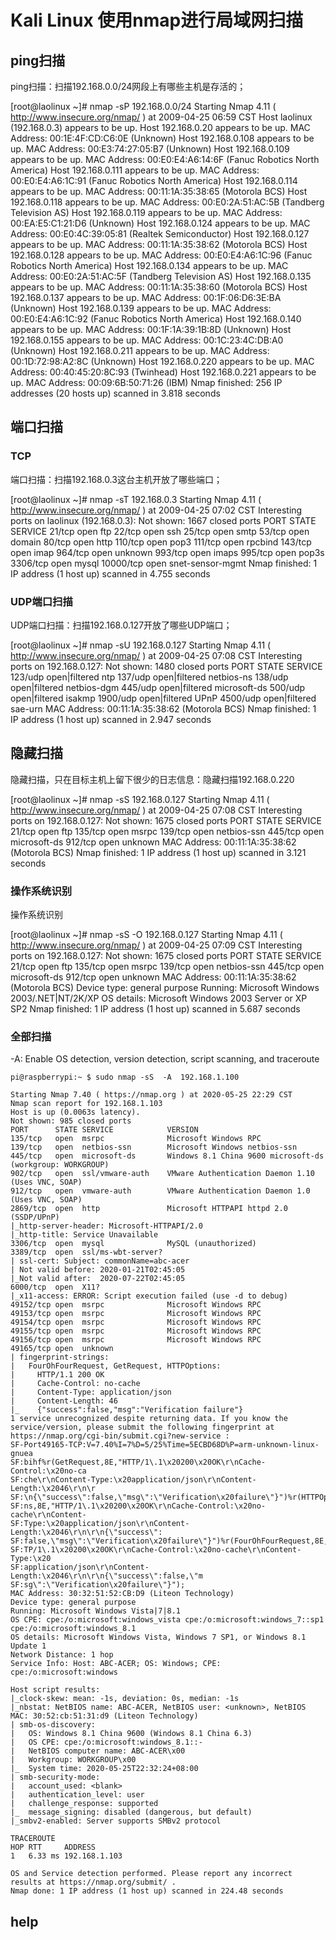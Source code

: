 # Kali Linux 使用nmap进行局域网扫描


## ping扫描
ping扫描：扫描192.168.0.0/24网段上有哪些主机是存活的；
 
[root@laolinux ~]# nmap -sP 192.168.0.0/24
Starting Nmap 4.11 ( http://www.insecure.org/nmap/ ) at 2009-04-25 06:59 CST
Host laolinux (192.168.0.3) appears to be up.
Host 192.168.0.20 appears to be up.
MAC Address: 00:1E:4F:CD:C6:0E (Unknown)
Host 192.168.0.108 appears to be up.
MAC Address: 00:E3:74:27:05:B7 (Unknown)
Host 192.168.0.109 appears to be up.
MAC Address: 00:E0:E4:A6:14:6F (Fanuc Robotics North America)
Host 192.168.0.111 appears to be up.
MAC Address: 00:E0:E4:A6:1C:91 (Fanuc Robotics North America)
Host 192.168.0.114 appears to be up.
MAC Address: 00:11:1A:35:38:65 (Motorola BCS)
Host 192.168.0.118 appears to be up.
MAC Address: 00:E0:2A:51:AC:5B (Tandberg Television AS)
Host 192.168.0.119 appears to be up.
MAC Address: 00:EA:E5:C1:21:D6 (Unknown)
Host 192.168.0.124 appears to be up.
MAC Address: 00:E0:4C:39:05:81 (Realtek Semiconductor)
Host 192.168.0.127 appears to be up.
MAC Address: 00:11:1A:35:38:62 (Motorola BCS)
Host 192.168.0.128 appears to be up.
MAC Address: 00:E0:E4:A6:1C:96 (Fanuc Robotics North America)
Host 192.168.0.134 appears to be up.
MAC Address: 00:E0:2A:51:AC:5F (Tandberg Television AS)
Host 192.168.0.135 appears to be up.
MAC Address: 00:11:1A:35:38:60 (Motorola BCS)
Host 192.168.0.137 appears to be up.
MAC Address: 00:1F:06:D6:3E:BA (Unknown)
Host 192.168.0.139 appears to be up.
MAC Address: 00:E0:E4:A6:1C:92 (Fanuc Robotics North America)
Host 192.168.0.140 appears to be up.
MAC Address: 00:1F:1A:39:1B:8D (Unknown)
Host 192.168.0.155 appears to be up.
MAC Address: 00:1C:23:4C:DB:A0 (Unknown)
Host 192.168.0.211 appears to be up.
MAC Address: 00:1D:72:98:A2:8C (Unknown)
Host 192.168.0.220 appears to be up.
MAC Address: 00:40:45:20:8C:93 (Twinhead)
Host 192.168.0.221 appears to be up.
MAC Address: 00:09:6B:50:71:26 (IBM)
Nmap finished: 256 IP addresses (20 hosts up) scanned in 3.818 seconds
 
## 端口扫描

### TCP
端口扫描：扫描192.168.0.3这台主机开放了哪些端口；
 
[root@laolinux ~]# nmap -sT 192.168.0.3
Starting Nmap 4.11 ( http://www.insecure.org/nmap/ ) at 2009-04-25 07:02 CST
Interesting ports on laolinux (192.168.0.3):
Not shown: 1667 closed ports
PORT      STATE SERVICE
21/tcp    open  ftp
22/tcp    open  ssh
25/tcp    open  smtp
53/tcp    open  domain
80/tcp    open  http
110/tcp   open  pop3
111/tcp   open  rpcbind
143/tcp   open  imap
964/tcp   open  unknown
993/tcp   open  imaps
995/tcp   open  pop3s
3306/tcp  open  mysql
10000/tcp open  snet-sensor-mgmt
Nmap finished: 1 IP address (1 host up) scanned in 4.755 seconds


### UDP端口扫描
UDP端口扫描：扫描192.168.0.127开放了哪些UDP端口；
 
[root@laolinux ~]# nmap -sU 192.168.0.127
Starting Nmap 4.11 ( http://www.insecure.org/nmap/ ) at 2009-04-25 07:08 CST
Interesting ports on 192.168.0.127:
Not shown: 1480 closed ports
PORT     STATE         SERVICE
123/udp  open|filtered ntp
137/udp  open|filtered netbios-ns
138/udp  open|filtered netbios-dgm
445/udp  open|filtered microsoft-ds
500/udp  open|filtered isakmp
1900/udp open|filtered UPnP
4500/udp open|filtered sae-urn
MAC Address: 00:11:1A:35:38:62 (Motorola BCS)
Nmap finished: 1 IP address (1 host up) scanned in 2.947 seconds

## 隐藏扫描
隐藏扫描，只在目标主机上留下很少的日志信息：隐藏扫描192.168.0.220
 
[root@laolinux ~]# nmap -sS 192.168.0.127
Starting Nmap 4.11 ( http://www.insecure.org/nmap/ ) at 2009-04-25 07:08 CST
Interesting ports on 192.168.0.127:
Not shown: 1675 closed ports
PORT    STATE SERVICE
21/tcp  open  ftp
135/tcp open  msrpc
139/tcp open  netbios-ssn
445/tcp open  microsoft-ds
912/tcp open  unknown
MAC Address: 00:11:1A:35:38:62 (Motorola BCS)
Nmap finished: 1 IP address (1 host up) scanned in 3.121 seconds


### 操作系统识别
操作系统识别
 
[root@laolinux ~]# nmap -sS -O  192.168.0.127
Starting Nmap 4.11 ( http://www.insecure.org/nmap/ ) at 2009-04-25 07:09 CST
Interesting ports on 192.168.0.127:
Not shown: 1675 closed ports
PORT    STATE SERVICE
21/tcp  open  ftp
135/tcp open  msrpc
139/tcp open  netbios-ssn
445/tcp open  microsoft-ds
912/tcp open  unknown
MAC Address: 00:11:1A:35:38:62 (Motorola BCS)
Device type: general purpose
Running: Microsoft Windows 2003/.NET|NT/2K/XP
OS details: Microsoft Windows 2003 Server or XP SP2
Nmap finished: 1 IP address (1 host up) scanned in 5.687 seconds


### 全部扫描

-A: Enable OS detection, version detection, script scanning, and traceroute

``` 
pi@raspberrypi:~ $ sudo nmap -sS  -A  192.168.1.100

Starting Nmap 7.40 ( https://nmap.org ) at 2020-05-25 22:29 CST
Nmap scan report for 192.168.1.103
Host is up (0.0063s latency).
Not shown: 985 closed ports
PORT      STATE SERVICE            VERSION
135/tcp   open  msrpc              Microsoft Windows RPC
139/tcp   open  netbios-ssn        Microsoft Windows netbios-ssn
445/tcp   open  microsoft-ds       Windows 8.1 China 9600 microsoft-ds (workgroup: WORKGROUP)
902/tcp   open  ssl/vmware-auth    VMware Authentication Daemon 1.10 (Uses VNC, SOAP)
912/tcp   open  vmware-auth        VMware Authentication Daemon 1.0 (Uses VNC, SOAP)
2869/tcp  open  http               Microsoft HTTPAPI httpd 2.0 (SSDP/UPnP)
|_http-server-header: Microsoft-HTTPAPI/2.0
|_http-title: Service Unavailable
3306/tcp  open  mysql              MySQL (unauthorized)
3389/tcp  open  ssl/ms-wbt-server?
| ssl-cert: Subject: commonName=abc-acer
| Not valid before: 2020-01-21T02:45:05
|_Not valid after:  2020-07-22T02:45:05
6000/tcp  open  X11?
|_x11-access: ERROR: Script execution failed (use -d to debug)
49152/tcp open  msrpc              Microsoft Windows RPC
49153/tcp open  msrpc              Microsoft Windows RPC
49154/tcp open  msrpc              Microsoft Windows RPC
49155/tcp open  msrpc              Microsoft Windows RPC
49156/tcp open  msrpc              Microsoft Windows RPC
49165/tcp open  unknown
| fingerprint-strings:
|   FourOhFourRequest, GetRequest, HTTPOptions:
|     HTTP/1.1 200 OK
|     Cache-Control: no-cache
|     Content-Type: application/json
|     Content-Length: 46
|_    {"success":false,"msg":"Verification failure"}
1 service unrecognized despite returning data. If you know the service/version, please submit the following fingerprint at https://nmap.org/cgi-bin/submit.cgi?new-service :
SF-Port49165-TCP:V=7.40%I=7%D=5/25%Time=5ECBD68D%P=arm-unknown-linux-gnuea
SF:bihf%r(GetRequest,8E,"HTTP/1\.1\x20200\x20OK\r\nCache-Control:\x20no-ca
SF:che\r\nContent-Type:\x20application/json\r\nContent-Length:\x2046\r\n\r
SF:\n{\"success\":false,\"msg\":\"Verification\x20failure\"}")%r(HTTPOptio
SF:ns,8E,"HTTP/1\.1\x20200\x20OK\r\nCache-Control:\x20no-cache\r\nContent-
SF:Type:\x20application/json\r\nContent-Length:\x2046\r\n\r\n{\"success\":
SF:false,\"msg\":\"Verification\x20failure\"}")%r(FourOhFourRequest,8E,"HT
SF:TP/1\.1\x20200\x20OK\r\nCache-Control:\x20no-cache\r\nContent-Type:\x20
SF:application/json\r\nContent-Length:\x2046\r\n\r\n{\"success\":false,\"m
SF:sg\":\"Verification\x20failure\"}");
MAC Address: 30:32:51:52:CB:D9 (Liteon Technology)
Device type: general purpose
Running: Microsoft Windows Vista|7|8.1
OS CPE: cpe:/o:microsoft:windows_vista cpe:/o:microsoft:windows_7::sp1 cpe:/o:microsoft:windows_8.1
OS details: Microsoft Windows Vista, Windows 7 SP1, or Windows 8.1 Update 1
Network Distance: 1 hop
Service Info: Host: ABC-ACER; OS: Windows; CPE: cpe:/o:microsoft:windows

Host script results:
|_clock-skew: mean: -1s, deviation: 0s, median: -1s
|_nbstat: NetBIOS name: ABC-ACER, NetBIOS user: <unknown>, NetBIOS MAC: 30:52:cb:51:31:d9 (Liteon Technology)
| smb-os-discovery:
|   OS: Windows 8.1 China 9600 (Windows 8.1 China 6.3)
|   OS CPE: cpe:/o:microsoft:windows_8.1::-
|   NetBIOS computer name: ABC-ACER\x00
|   Workgroup: WORKGROUP\x00
|_  System time: 2020-05-25T22:32:24+08:00
| smb-security-mode:
|   account_used: <blank>
|   authentication_level: user
|   challenge_response: supported
|_  message_signing: disabled (dangerous, but default)
|_smbv2-enabled: Server supports SMBv2 protocol

TRACEROUTE
HOP RTT     ADDRESS
1   6.33 ms 192.168.1.103

OS and Service detection performed. Please report any incorrect results at https://nmap.org/submit/ .
Nmap done: 1 IP address (1 host up) scanned in 224.48 seconds

```

## help
